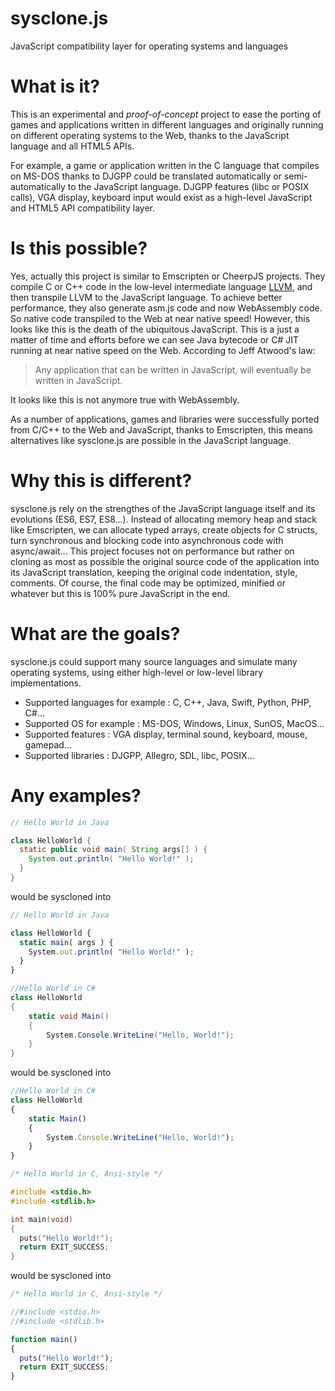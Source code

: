 # sysclone.js
JavaScript compatibility layer for operating systems and languages

# What is it?
This is an experimental and *proof-of-concept* project to ease the porting of games and applications written in different languages and originally running on different operating systems to the Web, thanks to the JavaScript language and all HTML5 APIs.

For example, a game or application written in the C language that compiles on MS-DOS thanks to DJGPP could be translated automatically or semi-automatically to the JavaScript language. DJGPP features (libc or POSIX calls), VGA display, keyboard input would exist as a high-level JavaScript and HTML5 API compatibility layer.

# Is this possible?
Yes, actually this project is similar to Emscripten or CheerpJS projects. They compile C or C++ code in the low-level intermediate language [LLVM](https://en.wikipedia.org/wiki/LLVM), and then transpile LLVM to the JavaScript language. To achieve better performance, they also generate asm.js code and now WebAssembly code. So native code transpiled to the Web at near native speed!
However, this looks like this is the death of the ubiquitous JavaScript. This is a just a matter of time and efforts before we can see Java bytecode or C# JIT running at near native speed on the Web.
According to Jeff Atwood's law:
> Any application that can be written in JavaScript, will eventually be written in JavaScript.

It looks like this is not anymore true with WebAssembly.

As a number of applications, games and libraries were successfully ported from C/C++ to the Web and JavaScript, thanks to Emscripten, this means alternatives like sysclone.js are possible in the JavaScript language.

# Why this is different?
sysclone.js rely on the strengthes of the JavaScript language itself and its evolutions (ES6, ES7, ES8...). Instead of allocating memory heap and stack like Emscripten, we can allocate typed arrays, create objects for C structs, turn synchronous and blocking code into asynchronous code with async/await...
This project focuses not on performance but rather on cloning as most as possible the original source code of the application into its JavaScript translation, keeping the original code indentation, style, comments. Of course, the final code may be optimized, minified or whatever but this is 100% pure JavaScript in the end.

# What are the goals?
sysclone.js could support many source languages and simulate many operating systems, using either high-level or low-level library implementations.
* Supported languages for example : C, C++, Java, Swift, Python, PHP, C#...
* Supported OS for example : MS-DOS, Windows, Linux, SunOS, MacOS...
* Supported features : VGA display, terminal sound, keyboard, mouse, gamepad...
* Supported libraries : DJGPP, Allegro, SDL, libc, POSIX...

# Any examples?

```java
// Hello World in Java

class HelloWorld {
  static public void main( String args[] ) {
    System.out.println( "Hello World!" );
  }
}
```
would be syscloned into
```javascript
// Hello World in Java

class HelloWorld {
  static main( args ) {
    System.out.println( "Hello World!" );
  }
}
```

```csharp
//Hello World in C#
class HelloWorld
{
    static void Main()
    {
        System.Console.WriteLine("Hello, World!");
    }
}
````
would be syscloned into
```javascript
//Hello World in C#
class HelloWorld
{
    static Main()
    {
        System.Console.WriteLine("Hello, World!");
    }
}
```

```c
/* Hello World in C, Ansi-style */

#include <stdio.h>
#include <stdlib.h>

int main(void)
{
  puts("Hello World!");
  return EXIT_SUCCESS;
}
```
would be syscloned into
```javascript
/* Hello World in C, Ansi-style */

//#include <stdio.h>
//#include <stdlib.h>

function main()
{
  puts("Hello World!");
  return EXIT_SUCCESS;
}
```
